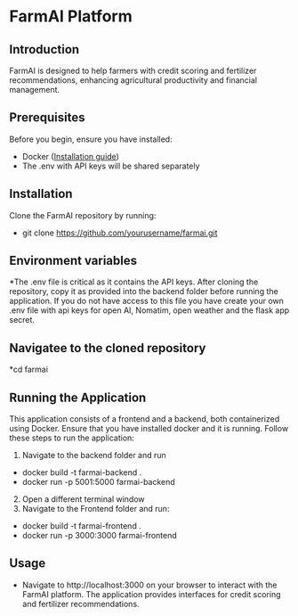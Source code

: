 # FarmAI Platform

## Introduction
FarmAI is designed to help farmers with credit scoring and fertilizer recommendations, enhancing agricultural productivity and financial management.
## Prerequisites
Before you begin, ensure you have installed:
* Docker ([Installation guide](https://docs.docker.com/get-docker/))
* The .env with API keys will be shared separately

## Installation
Clone the FarmAI repository by running:
* git clone https://github.com/yourusername/farmai.git

## Environment variables
 *The .env file is critical as it contains the API keys. After cloning the repository, copy it as provided into the backend folder before running the application. If you do not have access to this file you have create your own .env file with api keys for open AI, Nomatim, open weather and the flask app secret.

## Navigatee to the cloned repository
*cd farmai

## Running the Application
This application consists of a frontend and a backend, both containerized using Docker. Ensure that you have installed docker and it is running. Follow these steps to run the application:

1. Navigate to the backend folder and run
* docker build -t farmai-backend .
* docker run -p 5001:5000 farmai-backend
2. Open a different terminal window
3. Navigate to the Frontend folder and run:
* docker build -t farmai-frontend .
* docker run -p 3000:3000 farmai-frontend
## Usage
* Navigate to http://localhost:3000 on your browser to interact with the FarmAI platform. The application provides interfaces for credit scoring and fertilizer recommendations.

